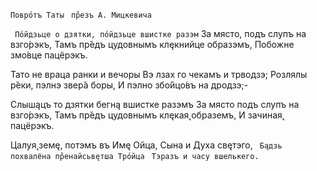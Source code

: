  `Повро́тъ Таты`
` пр̌езъ А. Мицкевича`

` По́йдзьце о дзятки, по́йдзьце вшистке разэм`
 За място, подъ слупъ на взго́рэкъ,
 Тамъ пр̌едъ цудовнымъ клęкнийце образэмъ,
 Побожне змо́вце пацёрэкъ.

 Тато не враца ранки и вечоры
 Вэ лзах го чекамъ и трводзэ;
 Розлялы р̌еки, пэлнэ звер̌а боры,
 И пэлно збо́йцо́въ на дродзэ;-

 Слышąцъ то дзятки бегнą вшистке разэмъ
 За място подъ слупъ на взго́рэкъ,
 Тамъ пр̌едъ цудовнымъ клęкая̨ образемъ,
 И зачиная̨ пацёрэкъ.

 Цалуя̨ земę, потэмъ въ Имę Ойца,
 Сына и Духа свęтэго,
` Бąдзь похвалёна пр̌енайсьвęтша Тро́йца`
` Тэразъ и часу вшелькего.`
